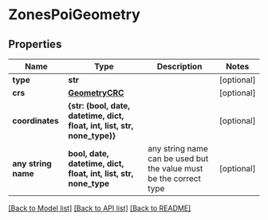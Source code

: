 # ZonesPoiGeometry


## Properties
Name | Type | Description | Notes
------------ | ------------- | ------------- | -------------
**type** | **str** |  | [optional] 
**crs** | [**GeometryCRC**](GeometryCRC.md) |  | [optional] 
**coordinates** | **{str: (bool, date, datetime, dict, float, int, list, str, none_type)}** |  | [optional] 
**any string name** | **bool, date, datetime, dict, float, int, list, str, none_type** | any string name can be used but the value must be the correct type | [optional]

[[Back to Model list]](../README.md#documentation-for-models) [[Back to API list]](../README.md#documentation-for-api-endpoints) [[Back to README]](../README.md)


